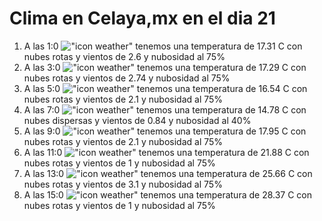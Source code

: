 # Clima en Celaya,mx en el dia 21

1. A las 1:0 !["icon weather"](http://openweathermap.org/img/w/04n.png) tenemos una temperatura de 17.31 C con nubes rotas y  vientos de 2.6 y nubosidad al 75%
1. A las 3:0 !["icon weather"](http://openweathermap.org/img/w/04n.png) tenemos una temperatura de 17.29 C con nubes rotas y  vientos de 2.74 y nubosidad al 75%
1. A las 5:0 !["icon weather"](http://openweathermap.org/img/w/04n.png) tenemos una temperatura de 16.54 C con nubes rotas y  vientos de 2.1 y nubosidad al 75%
1. A las 7:0 !["icon weather"](http://openweathermap.org/img/w/03n.png) tenemos una temperatura de 14.78 C con nubes dispersas y  vientos de 0.84 y nubosidad al 40%
1. A las 9:0 !["icon weather"](http://openweathermap.org/img/w/04d.png) tenemos una temperatura de 17.95 C con nubes rotas y  vientos de 2.1 y nubosidad al 75%
1. A las 11:0 !["icon weather"](http://openweathermap.org/img/w/04d.png) tenemos una temperatura de 21.88 C con nubes rotas y  vientos de 1 y nubosidad al 75%
1. A las 13:0 !["icon weather"](http://openweathermap.org/img/w/04d.png) tenemos una temperatura de 25.66 C con nubes rotas y  vientos de 3.1 y nubosidad al 75%
1. A las 15:0 !["icon weather"](http://openweathermap.org/img/w/04d.png) tenemos una temperatura de 28.37 C con nubes rotas y  vientos de 1 y nubosidad al 75%
